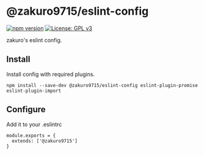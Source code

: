 # @zakuro9715/eslint-config

[![npm version](https://badge.fury.io/js/%40zakuro9715%2Feslint-config.svg)](https://badge.fury.io/js/%40zakuro9715%2Feslint-config)
[![License: GPL v3](https://img.shields.io/badge/License-GPLv3-blue.svg)](https://www.gnu.org/licenses/gpl-3.0)

zakuro's eslint config.

## Install

Install config with required plugins.

```
npm install --save-dev @zakuro9715/eslint-config eslint-plugin-promise eslint-plugin-import
```

## Configure

Add it to your .eslintrc

```.eslintrc
module.exports = {
  extends: ['@zakuro9715']
}
```
